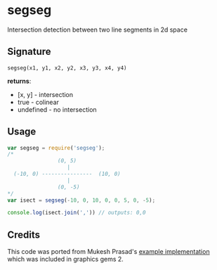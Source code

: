 # segseg

Intersection detection between two line segments in 2d space

## Signature

`segseg(x1, y1, x2, y2, x3, y3, x4, y4)`

__returns__:

* [x, y] - intersection
* true - colinear
* undefined -  no intersection

## Usage

```javascript
var segseg = require('segseg');
/*
                (0, 5)
                   |
  (-10, 0) ----------------  (10, 0)
                   |
                (0, -5)
*/
var isect = segseg(-10, 0, 10, 0, 0, 5, 0, -5);

console.log(isect.join(',')) // outputs: 0,0

```

## Credits

This code was ported from Mukesh Prasad's [example implementation](http://www.realtimerendering.com/resources/GraphicsGems/gemsii/xlines.c) which was included in graphics gems 2.
